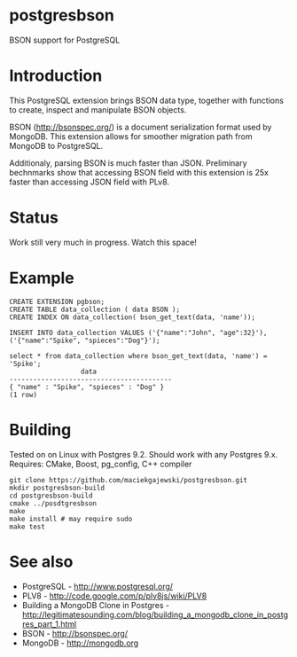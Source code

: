 postgresbson
============

BSON support for PostgreSQL

Introduction
============

This PostgreSQL extension brings BSON data type, together with functions to create, inspect and manipulate BSON objects.

BSON (http://bsonspec.org/) is a document serialization format used by MongoDB.
This extension allows for smoother migration path from MongoDB to PostgreSQL.

Additionaly, parsing BSON is much faster than JSON. Preliminary bechnmarks show that accessing BSON
field with this extension is 25x faster than accessing JSON field with PLv8.

Status
======

Work still very much in progress. Watch this space!

Example
=======

    CREATE EXTENSION pgbson;
    CREATE TABLE data_collection ( data BSON );
    CREATE INDEX ON data_collection( bson_get_text(data, 'name'));
    
    INSERT INTO data_collection VALUES ('{"name":"John", "age":32}'), ('{"name":"Spike", "spieces":"Dog"}');
    
    select * from data_collection where bson_get_text(data, 'name') = 'Spike';
                      data                   
    -----------------------------------------                                                                                                                                                            
    { "name" : "Spike", "spieces" : "Dog" }                                                                                                                                                             
    (1 row)      
    
    

Building
========

Tested on on Linux with Postgres 9.2. Should work with any Postgres 9.x.
Requires: CMake, Boost, pg_config, C++ compiler

    git clone https://github.com/maciekgajewski/postgresbson.git
    mkdir postgresbson-build
    cd postgresbson-build
    cmake ../posdtgresbson
    make
    make install # may require sudo
    make test

See also
========

*  PostgreSQL - http://www.postgresql.org/
*  PLV8 - http://code.google.com/p/plv8js/wiki/PLV8
*  Building a MongoDB Clone in Postgres - http://legitimatesounding.com/blog/building_a_mongodb_clone_in_postgres_part_1.html
*  BSON - http://bsonspec.org/
*  MongoDB - http://mongodb.org



